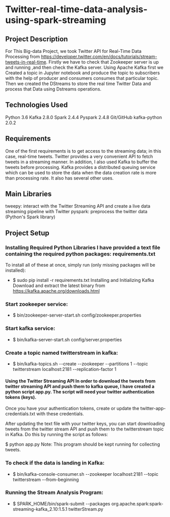 # Twitter-real-time-data-analysis-using-spark-streaming

## Project Description
For This Big-data Project, we took Twitter API for Real-Time Data Processing from https://developer.twitter.com/en/docs/tutorials/stream-tweets-in-real-time. Firstly we have to check that Zookeeper server is up and running ,and then check the Kafka server. Using Apache Kafka first we Created a topic in Jupyter notebook and produce the topic to subscribers with the help of producer and consumers consumes that particular topic. Then we created the DStreams to store the real time Twitter Data and process that Data using Dstreams operations.

## Technologies Used
Python 3.6
Kafka 2.8.0
Spark 2.4.4
Pyspark 2.4.8
Git/GitHub
kafka-python 2.0.2

## Requirements
One of the first requirements is to get access to the streaming data; in this case, real-time tweets. Twitter provides a very convenient API to fetch tweets in a streaming manner. In addition, I also used Kafka to buffer the tweets before processing. Kafka provides a distributed queuing service which can be used to store the data when the data creation rate is more than processing rate. It also has several other uses.

## Main Libraries
tweepy: interact with the Twitter Streaming API and create a live data streaming pipeline with Twitter
pyspark: preprocess the twitter data (Python's Spark library)

## Project Setup

### Installing Required Python Libraries I have provided a text file containing the required python packages: requirements.txt
To install all of these at once, simply run (only missing packages will be installed):

* $ sudo pip install -r requirements.txt
Installing and Initializing Kafka Download and extract the latest binary from https://kafka.apache.org/downloads.html
### Start zookeeper service:
* $ bin/zookeeper-server-start.sh config/zookeeper.properties
### Start kafka service:
* $ bin/kafka-server-start.sh config/server.properties
### Create a topic named twitterstream in kafka:
* $ bin/kafka-topics.sh --create --zookeeper --partitions 1 --topic twitterstream localhost:2181 --replication-factor 1
#### Using the Twitter Streaming API In order to download the tweets from twitter streaming API and push them to kafka queue, I have created a python script app.py. The script will need your twitter authentication tokens (keys).
Once you have your authentication tokens, create or update the twitter-app-credentials.txt with these credentials.

After updating the text file with your twitter keys, you can start downloading tweets from the twitter stream API and push them to the twitterstream topic in Kafka. Do this by running the script as follows:

$ python app.py
Note: This program should be kept running for collecting tweets.

### To check if the data is landing in Kafka:
* $ bin/kafka-console-consumer.sh --zookeeper localhost:2181 --topic twitterstream --from-beginning
### Running the Stream Analysis Program:
* $ SPARK_HOME/bin/spark-submit --packages org.apache.spark:spark-streaming-kafka_2.10:1.5.1 twitterStream.py
